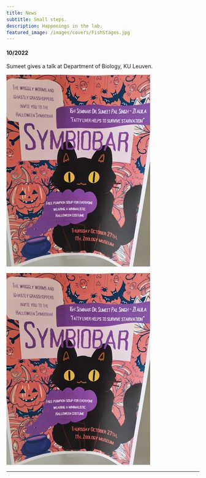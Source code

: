 ```yaml
---
title: News
subtitle: Small steps.
description: Happenings in the lab.
featured_image: /images/covers/FishStages.jpg
---
```


#### 10/2022

Sumeet gives a talk at Department of Biology, KU Leuven.  
  
![KULeuvenVisit](/images/news/2022/KULeuven.jpeg "KU Leuven Poster")  

<img src="/images/news/2022/KULeuven.jpeg" usemap="#image-map">

<map name="image-map">
    <area target="_self" alt="index" title="index" href="contact" coords="1,1,100,100" shape="rect">
</map>

---

